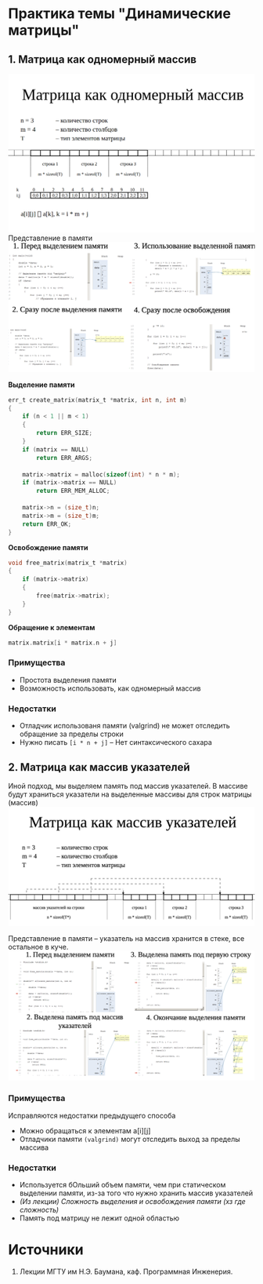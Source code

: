# Практика темы "Динамические матрицы"

## 1. Матрица как одномерный массив
![alt text](pictures/1.png)
Представление в памяти
![alt text](pictures/2.png)

**Выделение памяти**
```c
err_t create_matrix(matrix_t *matrix, int n, int m)
{
    if (n < 1 || m < 1)
    {
        return ERR_SIZE;
    }
    if (matrix == NULL)
        return ERR_ARGS;

    matrix->matrix = malloc(sizeof(int) * n * m);
    if (matrix->matrix == NULL)
        return ERR_MEM_ALLOC;

    matrix->n = (size_t)n;
    matrix->m = (size_t)m;
    return ERR_OK;
}
```

**Освобождение памяти**
```c
void free_matrix(matrix_t *matrix)
{
    if (matrix->matrix)
    {
        free(matrix->matrix);
    }
}
```

**Обращение к элементам**
```c
matrix.matrix[i * matrix.n + j]
```

### Примущества
- Простота выделения памяти
- Возможность использовать, как одномерный массив

### Недостатки
- Отладчик использованя памяти (valgrind) не может отследить обращение за пределы строки
- Нужно писать `[i * n + j]` – Нет синтаксического сахара

## 2. Матрица как массив указателей
Иной подход, мы выделяем память под массив указателей. В массиве будут храниться указатели на выделенные массивы для строк матрицы (массив)
![alt text](pictures/3.png)

Представление в памяти – указатель на массив хранится в стеке, все остальное в куче.
![alt text](pictures/4.png)


### Примущества
Исправляются недостатки предыдущего способа
- Можно обращаться к элементам a[i][j]
- Отладчики памяти `(valgrind)` могут отследить выход за пределы массива
### Недостатки
- Используется бОльший объем памяти, чем при статическом выделении памяти, из-за того что нужно хранить массив указателей
- *(Из лекции) Сложность выделения и освобождения памяти (хз где сложность)*
- Память под матрицу не лежит одной областью

# Источники
1. Лекции МГТУ им Н.Э. Баумана, каф. Программная Инженерия.